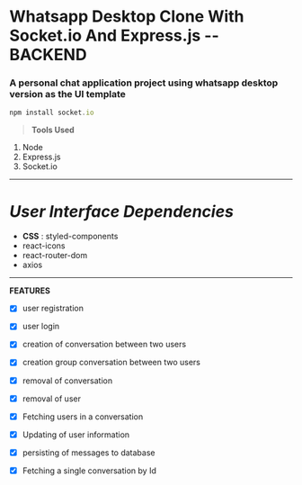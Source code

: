 # Whatsapp Desktop Clone With Socket.io And Express.js -- BACKEND
### A personal chat application project using whatsapp desktop version as the UI template 


```javascript
npm install socket.io
```

> **Tools Used**

1. Node
1. Express.js
1. Socket.io
***
*User Interface Dependencies*
===
* **CSS** : styled-components
* react-icons
* react-router-dom
* axios
---
**FEATURES**

* [x] user registration

* [x] user login

* [x] creation of conversation between two users

* [x] creation group conversation between two users

* [x] removal of conversation

* [x] removal of user

* [x] Fetching users in a conversation

* [x] Updating of user information

* [x] persisting of messages to database

* [x] Fetching  a single conversation by Id
